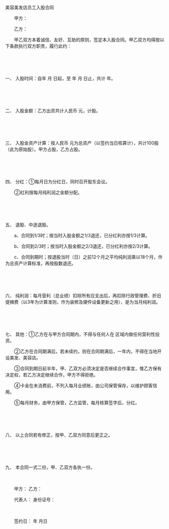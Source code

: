 



美容美发店员工入股合同



 

　　甲方：

　　乙方：　　

　　甲乙双方本着诚信、友好、互助的原则，签定本入股合同。甲乙双方均得按以下条款执行双方职责，履行此约：

　　

　　

一、
入股时间：自年 月 日起，至 年 月 日止，共计 年。

　　

　　

二、
入股金额：乙方出资共计人民币 元，计股。

　　

　　

三、
入股金资产计算：按人民币 元为总资产（以签约当日核算计），共计100股（此为原始股）。甲方占股，乙方占股。

　　

　　

四、
分红：①每月日为分红日，同时召开股东会议。

　　②红利按每月纯利润之金额分配。

　　

　　

五、
退股、中途退股。

　　a、合同到1/3时；按当时入股金额之1/3退还，已分红利亦按1/3计算。

　　b、合同到2/3时；按当时入股金额之2/3退还，已分红利亦按2/3计算。

　　c、合同到期时；按退股当时（日）之前12个月之平均纯利润乘以18个月，作为总资产计算标准，再按股数退还。

　　

　　

六、
纯利润：每月营利（总业绩）扣除所有应支出后，再扣除行政管理费、折旧提摊费（以3年为计算准则，作为装修及硬件设备更新之用），是为当月纯利润。

　　

　　

七、
其他：①乙方在与甲方合同期内，不得与任何人在 区域内做任何营利性投资。

　　②乙方在合同期满后，若未续约，则在合同期满后，一年内，不得在当地开设美发、美容店。

　　③合同到期日前半年，甲、乙双方必须决定是否继续合作事宜，惟乙方保有决定权，若乙方决定继续合作，甲方不得拒绝。

　　④卡金在未消费前，不列入每月业绩账，由公司保管保存，以维护顾客信用。

　　⑤每月财务，由甲方保管，乙方监管，每月核算签字后，分红。

　　

　　

八、
以上合同若有修正，按甲、乙双方同意后更正之。

　　

　　

九、
本合同一式二份，甲、乙双方各执一份。

　　　　

　　甲方： 乙方：

　　代表人： 身份证号：

　　

　　签约日： 年 月日